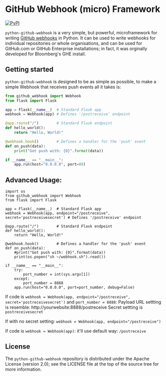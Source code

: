 # GitHub Webhook (micro) Framework

[![PyPI](https://img.shields.io/pypi/v/github-webhook.svg)][2]

`python-github-webhook` is a very simple, but powerful, microframework for writing [GitHub
webhooks][1] in Python. It can be used to write webhooks for individual repositories or whole
organisations, and can be used for GitHub.com or GitHub Enterprise installations; in fact, it was
orginally developed for Bloomberg's GHE install.

## Getting started

`python-github-webhook` is designed to be as simple as possible, to make a simple Webhook that
receives push events all it takes is:

```py
from github_webhook import Webhook
from flask import Flask

app = Flask(__name__)  # Standard Flask app
webhook = Webhook(app) # Defines '/postreceive' endpoint

@app.route("/")        # Standard Flask endpoint
def hello_world():
    return "Hello, World!"

@webhook.hook()        # Defines a handler for the 'push' event
def on_push(data):
    print("Got push with: {0}".format(data))

if __name__ == "__main__":
    app.run(host="0.0.0.0", port=80)
```

## Advanced Usage:

```
import os
from github_webhook import Webhook
from flask import Flask

app = Flask(__name__)  # Standard Flask app
webhook = Webhook(app, endpoint="/postreceive", secret='postreceivesecret') # Defines '/postreceive' endpoint

@app.route("/")        # Standard Flask endpoint
def hello_world():
    return "Hello, World!"

@webhook.hook()        # Defines a handler for the 'push' event
def on_push(data):
    #print("Got push with: {0}".format(data))
    print(os.popen("sh ~/webhook.sh").read())

if __name__ == "__main__":
    try:
        port_number = int(sys.argv[1])
    except:
        port_number = 8888
    app.run(host="0.0.0.0", port=port_number, debug=False)
```

If code is `webhook = Webhook(app, endpoint="/postreceive", secret='postreceivesecret')` and `port_number = 8888`:
Payload URL settting is resemble: http://yourwebsite:8888/postreceive
Secret settting is `postreceivesecret`

If with no secret setting:
`webhook = Webhook(app, endpoint="/postreceive")`


If code is `webhook = Webhook(app)`:
it'll use default way: `/postreceive`


## License

The `python-github-webhook` repository is distributed under the Apache License (version 2.0);
see the LICENSE file at the top of the source tree for more information.

[1]: https://developer.github.com/webhooks/
[2]: https://pypi.python.org/pypi/github-webhook
